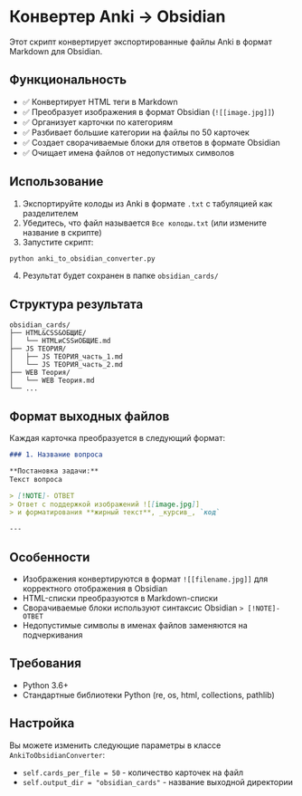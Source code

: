 # Конвертер Anki → Obsidian

Этот скрипт конвертирует экспортированные файлы Anki в формат Markdown для Obsidian.

## Функциональность

- ✅ Конвертирует HTML теги в Markdown
- ✅ Преобразует изображения в формат Obsidian (`![[image.jpg]]`)
- ✅ Организует карточки по категориям
- ✅ Разбивает большие категории на файлы по 50 карточек
- ✅ Создает сворачиваемые блоки для ответов в формате Obsidian
- ✅ Очищает имена файлов от недопустимых символов

## Использование

1. Экспортируйте колоды из Anki в формате `.txt` с табуляцией как разделителем
2. Убедитесь, что файл называется `Все колоды.txt` (или измените название в скрипте)
3. Запустите скрипт:

```bash
python anki_to_obsidian_converter.py
```

4. Результат будет сохранен в папке `obsidian_cards/`

## Структура результата

```
obsidian_cards/
├── HTML&CSS&ОБЩИЕ/
│   └── HTMLиCSSиОБЩИЕ.md
├── JS ТЕОРИЯ/
│   ├── JS ТЕОРИЯ_часть_1.md
│   └── JS ТЕОРИЯ_часть_2.md
├── WEB Теория/
│   └── WEB Теория.md
└── ...
```

## Формат выходных файлов

Каждая карточка преобразуется в следующий формат:

```markdown
### 1. Название вопроса

**Постановка задачи:**  
Текст вопроса

> [!NOTE]- ОТВЕТ
> Ответ с поддержкой изображений ![[image.jpg]]
> и форматирования **жирный текст**, _курсив_, `код`

---
```

## Особенности

- Изображения конвертируются в формат `![[filename.jpg]]` для корректного отображения в Obsidian
- HTML-списки преобразуются в Markdown-списки
- Сворачиваемые блоки используют синтаксис Obsidian `> [!NOTE]- ОТВЕТ`
- Недопустимые символы в именах файлов заменяются на подчеркивания

## Требования

- Python 3.6+
- Стандартные библиотеки Python (re, os, html, collections, pathlib)

## Настройка

Вы можете изменить следующие параметры в классе `AnkiToObsidianConverter`:

- `self.cards_per_file = 50` - количество карточек на файл
- `self.output_dir = "obsidian_cards"` - название выходной директории
